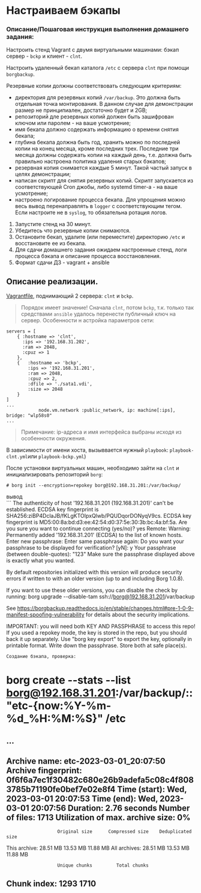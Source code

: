 # Настраиваем бэкапы

### Описание/Пошаговая инструкция выполнения домашнего задания:
Настроить стенд Vagrant с двумя виртуальными машинами: бэкап сервер - `bckp` и клиент - `clnt`.

Настроить удаленный бекап каталога `/etc` c сервера `clnt` при помощи `borgbackup`.

Резервные копии должны соответствовать следующим критериям:
- директория для резервных копий `/var/backup`. Это должна быть отдельная точка монтирования. В данном случае для демонстрации размер не принципиален, достаточно будет и 2GB;
- репозиторий дле резервных копий должен быть зашифрован ключом или паролем - на ваше усмотрение;
- имя бекапа должно содержать информацию о времени снятия бекапа;
- глубина бекапа должна быть год, хранить можно по последней копии на конец месяца, кроме последних трех. Последние три месяца должны содержать копии на каждый день, т.е. должна быть правильно настроена политика удаления старых бэкапов;
- резервная копия снимается каждые 5 минут. Такой частый запуск в целях демонстрации;
- написан скрипт для снятия резервных копий. Скрипт запускается из соответствующей Cron джобы, либо systemd timer-а - на ваше усмотрение;
- настроено логирование процесса бекапа. Для упрощения можно весь вывод перенаправлять в `logger` с соответствующим тегом. Если настроите не в `syslog`, то обязательна ротация логов.

1. Запустите стенд на 30 минут.
2. Убедитесь что резервные копии снимаются.
3. Остановите бекап, удалите (или переместите) директорию `/etc` и восстановите ее из бекапа.
4. Для сдачи домашнего задания ожидаем настроенные стенд, логи процесса бэкапа и описание процесса восстановления.
5. Формат сдачи ДЗ - vagrant + ansible


## Описание реализации.
[Vagrantfile](https://github.com/shulgazavr/bckps/blob/main/Vagrantfile), поднимающий 2 сервера: `clnt` и `bckp`. 
> Порядок имеет значение! Сначала `clnt`, потом `bckp`, т.к. только так средствами `ansible` удалось перенести публичный ключ на сервер.
Особенности н астройка параметров сети:
```
servers = [
    { :hostname => 'clnt',
      :ips => '192.168.31.202',
      :ram => 2048,
      :cpuz => 1
    },
    {   :hostname => 'bckp',
        :ips => '192.168.31.201',
        :ram => 2048,
        :cpuz => 2,
        :dfile => './sata1.vdi',
        :size => 2048
    }
]
...
            node.vm.network :public_network, ip: machine[:ips], bridge: "wlp58s0"
...
```
> Примечание: ip-адреса и имя интерфейса выбраны исходя из особенности окружения.

В зависимости от имени хоста, вызыввается нужный `playbook`: `playbook-clnt.yml`или `playbook-bckp.yml`)

После установки виртуальных машин, необходимо зайти на `clnt` и инициализировать репозиторий `borg`:

```
# borg init --encryption=repokey borg@192.168.31.201:/var/backup/
```
<summary>вывод</summary>
```
The authenticity of host '192.168.31.201 (192.168.31.201)' can't be established.
ECDSA key fingerprint is SHA256:ziBP4DclaJB/fKLgKTOIpxQlwb/PQUDqorDONyqV9cs.
ECDSA key fingerprint is MD5:00:8a:bd:d3:ee:42:54:d0:37:5e:30:3b:bc:4a:bf:5a.
Are you sure you want to continue connecting (yes/no)? yes
Remote: Warning: Permanently added '192.168.31.201' (ECDSA) to the list of known hosts.
Enter new passphrase: 
Enter same passphrase again: 
Do you want your passphrase to be displayed for verification? [yN]: y
Your passphrase (between double-quotes): "123"
Make sure the passphrase displayed above is exactly what you wanted.

By default repositories initialized with this version will produce security
errors if written to with an older version (up to and including Borg 1.0.8).

If you want to use these older versions, you can disable the check by running:
borg upgrade --disable-tam ssh://borg@192.168.31.201/var/backup

See https://borgbackup.readthedocs.io/en/stable/changes.html#pre-1-0-9-manifest-spoofing-vulnerability for details about the security implications.

IMPORTANT: you will need both KEY AND PASSPHRASE to access this repo!
If you used a repokey mode, the key is stored in the repo, but you should back it up separately.
Use "borg key export" to export the key, optionally in printable format.
Write down the passphrase. Store both at safe place(s).
```
Создание бэкапа, проверка:
```
# borg create --stats --list borg@192.168.31.201:/var/backup/::"etc-{now:%Y-%m-%d_%H:%M:%S}" /etc
...
------------------------------------------------------------------------------
Archive name: etc-2023-03-01_20:07:50
Archive fingerprint: 0f6f6a7ec1f30482c680e26b9adefa5c08c4f8083785b71190fe0bef7e02e8f4
Time (start): Wed, 2023-03-01 20:07:53
Time (end):   Wed, 2023-03-01 20:07:56
Duration: 2.76 seconds
Number of files: 1713
Utilization of max. archive size: 0%
------------------------------------------------------------------------------
                       Original size      Compressed size    Deduplicated size
This archive:               28.51 MB             13.53 MB             11.88 MB
All archives:               28.51 MB             13.53 MB             11.88 MB

                       Unique chunks         Total chunks
Chunk index:                    1293                 1710
------------------------------------------------------------------------------
```
